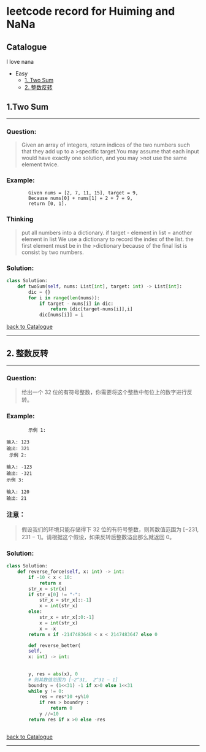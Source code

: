 # leetcode record for Huiming and NaNa

## <a name="Catalogue"/>Catalogue
I love nana
* Easy
    * [1. Two Sum](#1)
    * [2. 整数反转](#2)

## <a name="1"> 1.Two Sum
-------------------------
### Question:
>Given an array of integers, return indices of the two numbers such that they add up to a >specific target.You may assume that each input would have exactly one solution, and you may >not use the same element twice.

### Example:

```
        Given nums = [2, 7, 11, 15], target = 9,
        Because nums[0] + nums[1] = 2 + 7 = 9,
        return [0, 1].
```

### Thinking
> put all numbers into a dictionary. if target - element in list  = another element in list 
>We use a dictionary to record the index of the list. the first element must be in the >dictionary because of the final list is consist by two numbers.

### Solution:

```python
class Solution:
    def twoSum(self, nums: List[int], target: int) -> List[int]:
        dic = {}
        for i in range(len(nums)):
            if target - nums[i] in dic:
                return [dic[target-nums[i]],i]
            dic[nums[i]] = i
```

[back to Catalogue](#Catalogue)

-------------------------

    

## <a name="2"> 2. 整数反转
-------------------------
### Question:
>给出一个 32 位的有符号整数，你需要将这个整数中每位上的数字进行反转。

### Example:

```
        示例 1:

输入: 123
输出: 321
 示例 2:

输入: -123
输出: -321
示例 3:

输入: 120
输出: 21
```

### 注意：
> 假设我们的环境只能存储得下 32 位的有符号整数，则其数值范围为 [−231,  231 − 1]。请根据这个假设，如果反转后整数溢出那么就返回 0。
### Solution:

```python
class Solution:
    def reverse_force(self, x: int) -> int:
        if -10 < x < 10:
            return x
        str_x = str(x)
        if str_x[0] != "-":
            str_x = str_x[::-1]
            x = int(str_x)
        else:
            str_x = str_x[:0:-1]
            x = int(str_x)
            x = -x
        return x if -2147483648 < x < 2147483647 else 0

        def reverse_better(
        self, 
        x: int) -> int:
       
        
        y, res = abs(x), 0
        # 则其数值范围为 [−2^31,  2^31 − 1]
        boundry = (1<<31) -1 if x>0 else 1<<31
        while y != 0:
            res = res*10 +y%10
            if res > boundry :
                return 0
            y //=10
        return res if x >0 else -res



```

[back to Catalogue](#Catalogue)

-------------------------
